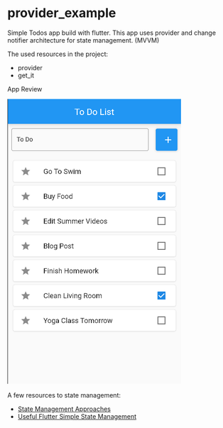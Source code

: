 # provider_example

Simple Todos app build with flutter. This app uses provider and change notifier architecture for state management. (MVVM)

The used resources in the project:

- provider
- get_it

App Review

![To Do](https://github.com/hduru/provider_example/blob/main/assets/ToDoApp.png?raw=true)


A few resources to state management:

- [State Management Approaches](https://docs.flutter.dev/development/data-and-backend/state-mgmt/options)
- [Useful Flutter Simple State Management](https://docs.flutter.dev/development/data-and-backend/state-mgmt/simple)